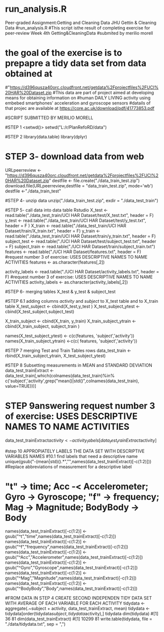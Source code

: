 # run_analysis.R
Peer-graded Assignment:Getting and Cleaning Data JHU Gettin &amp; Cleaning Data
#run_analysis.R
#This script isthe result of completing exercise  for peer-review Week 4th Getting&CleaningData
#submited by merilio morell
# the goal  of the exercise is to prepapre a tidy data set  from  data obtained at 
#"https://d396qusza40orc.cloudfront.net/getdata%2Fprojectfiles%2FUCI%20HAR%20Dataset.zip
#This data are part of project aimed at developing means for obtaining information on 
#human  DAILY LIVING activity using embebed smartphones' acceleration and gyroscope sensors
#datails of that projec are available at https://core.ac.uk/download/pdf/41773853.pdf

#SCRIPT SUBMITTED BY MERILIO MORELL

#STEP 1 <setwd()>
setwd("L:/r/PlanRefoRD/data")

#STEP 2 <call required Libraries>
library(data.table)
library(dplyr)

# STEP 3- download data from web
URLpeerreview <-"https://d396qusza40orc.cloudfront.net/getdata%2Fprojectfiles%2FUCI%20HAR%20Dataset.zip"
destfile <- file.create("./data_train_test.zip")
download.file(URLpeerreview,destfile = "data_train_test.zip", mode='wb')
destfile <-"./data_train_test"

#STEP 4- unzip data
unzip("./data_train_test.zip", exdir = "./data_test_train")

#STEP 5- call data into data table Rstudio
X_test <- read.table("./data_test_train/UCI HAR Dataset/test/X_test.txt", header = F)
y_test <- read.table("./data_test_train/UCI HAR Dataset/test/y_test.txt", header = F )
X_train <- read.table("./data_test_train/UCI HAR Dataset/train/X_train.txt", header = F)
y_train <- read.table("./data_test_train/UCI HAR Dataset/train/y_train.txt", header = F)
subject_test <-  read.table("./UCI HAR Dataset/test/subject_test.txt", header = F)
subject_train <-  read.table("./UCI HAR Dataset/train/subject_train.txt")
features <-  read.table("./UCI HAR Dataset/features.txt", header =  F)
#request number 3 of exercise: USES DESCRIPTIVE NAMES TO NAME ACTIVITIES
features <- as.character(features[,2])

activity_labels <- read.table("./UCI HAR Dataset/activity_labels.txt", header =  F) 
#request number 3 of exercise: USES DESCRIPTIVE NAMES TO NAME ACTIVITIES
activity_labels <- as.character(activity_labels[,2])

#STEP 6- merging tables X_test & y_test & subject_test

#STEP 6.1 adding columns *activity* and *subject* to X_test table and to X_train table
X_test_subject <- cbind(X_test,y_test )
X_test_subject_ytest <- cbind(X_test_subject,subject_test) 

X_train_subject <- cbind(X_train, y_train)
X_train_subject_ytrain <- cbind(X_train_subject, subject_train )



names(X_test_subject_ytest) <- c(c(features, 'subject','activity'))
names(X_train_subject_ytrain) <-c(c( features,  'subject','activity'))

#STEP 7 merging Test and Train Tables rows
data_test_train <- rbind(X_train_subject_ytrain, X_test_subject_ytest)

#STEP 8 Subsetting measurements in MEAN and STANDARD DEVIATION
data_test_trainExtract <- data_test_train[,which(colnames(data_test_train)%in% c('subject','activity',grep("mean()|std()",colnames(data_test_train), value=TRUE)))]
                                      
# STEP 9answering request number 3 of exercise: USES DESCRIPTIVE NAMES TO NAME ACTIVITIES
data_test_trainExtract$activity <- activity_labels[data_test_trainExtract$activity]

#step 10 APPROPIATELY LABELS THE DATA SET WITH DESCRIPTIVE VARIABLES NAMES
#10.1 find labels that need a descriptive name
unique(gsub("-(mean|std)().*","",names(data_test_trainExtract)[-c(1:2)]))
#Replace abbreviations of measurement for a descriptive label
# "t" -> time; Acc -< Accelerometer; Gyro -> Gyroscope; "f" -> frequency; Mag -> Magnitude; BodyBody -> Body
names(data_test_trainExtract)[-c(1:2)] <- gsub("^t","time",names(data_test_trainExtract)[-c(1:2)])
names(data_test_trainExtract)[-c(1:2)] <- gsub("^f","frequency",names(data_test_trainExtract)[-c(1:2)])
names(data_test_trainExtract)[-c(1:2)] <- gsub("^Acc","Accelerometer",names(data_test_trainExtract)[-c(1:2)])
names(data_test_trainExtract)[-c(1:2)] <- gsub("^Gyro","Gyroscope",names(data_test_trainExtract)[-c(1:2)])
names(data_test_trainExtract)[-c(1:2)] <- gsub("^Mag","Magnitude",names(data_test_trainExtract)[-c(1:2)])
names(data_test_trainExtract)[-c(1:2)] <- gsub("^BodyBody","Body",names(data_test_trainExtract)[-c(1:2)])

#FROM DATA IN STEP 4 CREATE SECOND INDEPENDEN TIDY DATA SET WITH AVERAGE OF EACH VARIABLE FOR EACH ACTIVITY
tidydata <- aggregate(.~subject + activity, data_test_trainExtract, mean)
tidydata <- tidydata[order(tidydata$subject,tidydata$activity),]
tidydata
dim(tidydata)
#[1] 36 81
dim(data_test_trainExtract)
#[1] 10299    81
write.table(tidydata, file = "./data/tidydata.txt", sep = ",")
